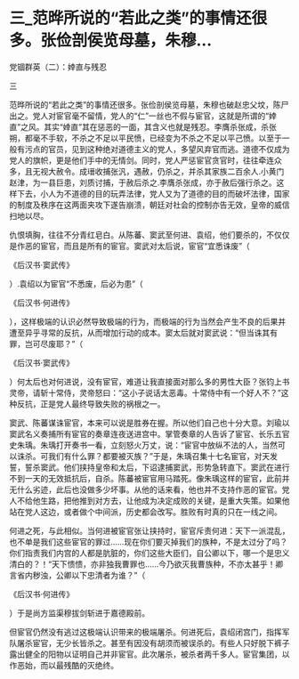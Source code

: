 # 三_范晔所说的“若此之类”的事情还很多。张俭剖侯览母墓，朱穆...

党锢群英（二）：婞直与残忍

三

范晔所说的“若此之类”的事情还很多。张俭剖侯览母墓，朱穆也破赵忠父坟，陈尸出之。党人对宦官毫不留情，党人的“仁”一丝也不假与宦官，这就是所谓的“婞直”之风。其实“婞直”其在惩恶的一面，其含义也就是残忍。李膺杀张成，杀张朔，都毫不手软，不杀之不足以平民愤，已经变为不杀之不足以平己愤。以至于一般有污点的官员，见到这种绝对道德主义的党人，多望风弃官而逃。道德不仅成为党人的旗帜，更是他们手中的无情剑。同时，党人严惩宦官贪官时，往往牵连众多，且无视大赦令。成瑨收捕张汎，遇赦，仍杀之，并杀其家族二百余人.小黄门赵津，为一县巨患，刘质讨捕，于赦后杀之.李膺杀张成，亦于赦后强行杀之。这样下去，小人为不道德的目的玩弄法律，党人又为了道德的目的而破坏法律，国家的制度及秩序在这两面夹攻下遂告崩溃，朝廷对社会的控制亦告无效，皇帝的威信扫地以尽。

仇恨填胸，往往不分青红皂白。从陈蕃、窦武至何进、袁绍，他们要杀的，不仅仅是作恶的宦官，而且是所有的宦官。窦武对太后说，宦官“宜悉诛废”（

《后汉书·窦武传》

）.袁绍以为宦官“不悉废，后必为患”（

《后汉书·何进传》

），这样极端的认识必然导致极端的行为，而极端的行为当然会产生不良的后果并遭至异乎寻常的反抗，从而增加行动的成本。窦太后就对窦武说：“但当诛其有罪，岂可尽废耶？”（

《后汉书·窦武传》

）何太后也对何进说，没有宦官，难道让我直接面对那么多的男性大臣？张钧上书灵帝，请斩十常侍，灵帝怒曰：“这小子说话太恶毒。十常侍中有一个好人不？”这种反抗，正是党人最终导致失败的祸根之一。

窦武、陈蕃谋诛宦官，本来可以说是胜券在握。所以他们自己也十分大意。刘瑜以窦武名义奏捕所有宦官的奏章连夜送进宫中。掌管奏章的人告诉了宦官、长乐五官史朱瑀。朱瑀打开奏书一看，立刻怒火万丈，说：“宦官中放纵不法的人，当然可以诛杀。可我们有什么罪？都要被灭族？”于是，朱瑀召集十七名宦官，对天发誓，誓杀窦武。他们挟持皇帝和太后，下诏逮捕窦武，形势急转直下。窦武在进行不到一天的无效抵抗后，自杀。陈蕃被宦官用马踏死。像朱瑀这样的宦官，此前并无什么劣迹，此后也没做多少坏事。从他的话来看，他也并不支持作恶的宦官。党人不给他生路，把他推到对方去，让他成为决定成败的关键，是重大失策。如果他站在党人这边，或者做个中间派，历史都会改写。胜败有时真的只在一线之间。

何进之死，与此相似。当何进被宦官张让挟持时，宦官斥责何进：天下一派混乱，也不单是我们这些宦官的罪过……现在你们要灭掉我们的族种，不是太过分了吗？你们指责我们内宫的人都是肮脏的，你们这些大臣们，自公卿以下，哪一个是忠义清白的？！“天下愦愦，亦非独我曹罪也……今乃欲灭我曹族种，不亦太甚乎！卿言省内秽浊，公卿以下忠清者为谁？”（

《后汉书·何进传》

）于是尚方监渠穆拔剑斩进于嘉德殿前。

但宦官仍然没有逃过这极端认识带来的极端屠杀。何进死后，袁绍闭宫门，指挥军队屠杀宦官，无少长皆杀之。甚至有因没有胡须而被误杀的。有些人只好脱下裤子露出健全的阳物以证明自己并非宦官。此次屠杀，被杀者两千多人。宦官集团，以作恶始，而以最残酷的灭绝终。